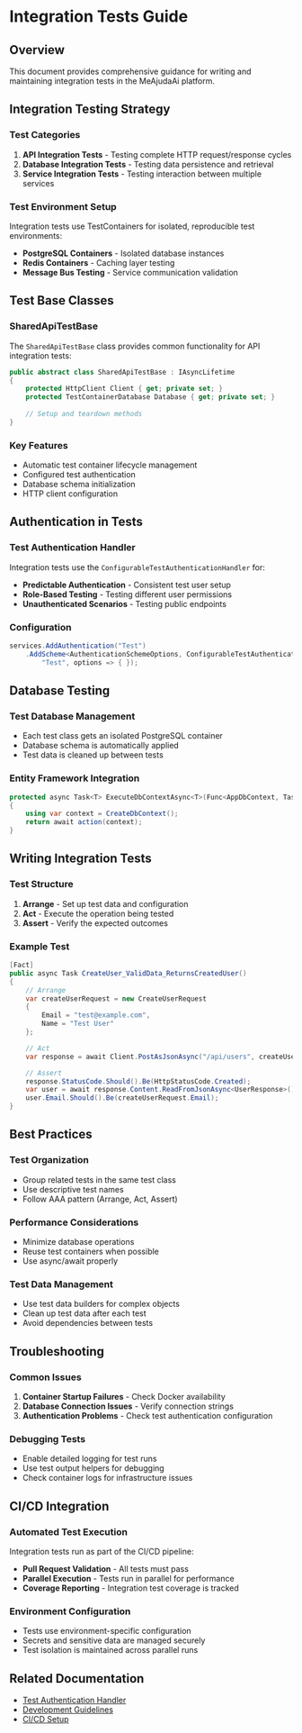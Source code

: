 # Integration Tests Guide

## Overview
This document provides comprehensive guidance for writing and maintaining integration tests in the MeAjudaAi platform.

## Integration Testing Strategy

### Test Categories
1. **API Integration Tests** - Testing complete HTTP request/response cycles
2. **Database Integration Tests** - Testing data persistence and retrieval
3. **Service Integration Tests** - Testing interaction between multiple services

### Test Environment Setup
Integration tests use TestContainers for isolated, reproducible test environments:

- **PostgreSQL Containers** - Isolated database instances
- **Redis Containers** - Caching layer testing
- **Message Bus Testing** - Service communication validation

## Test Base Classes

### SharedApiTestBase
The `SharedApiTestBase` class provides common functionality for API integration tests:

```csharp
public abstract class SharedApiTestBase : IAsyncLifetime
{
    protected HttpClient Client { get; private set; }
    protected TestContainerDatabase Database { get; private set; }
    
    // Setup and teardown methods
}
```

### Key Features
- Automatic test container lifecycle management
- Configured test authentication
- Database schema initialization
- HTTP client configuration

## Authentication in Tests

### Test Authentication Handler
Integration tests use the `ConfigurableTestAuthenticationHandler` for:

- **Predictable Authentication** - Consistent test user setup
- **Role-Based Testing** - Testing different user permissions
- **Unauthenticated Scenarios** - Testing public endpoints

### Configuration
```csharp
services.AddAuthentication("Test")
    .AddScheme<AuthenticationSchemeOptions, ConfigurableTestAuthenticationHandler>(
        "Test", options => { });
```

## Database Testing

### Test Database Management
- Each test class gets an isolated PostgreSQL container
- Database schema is automatically applied
- Test data is cleaned up between tests

### Entity Framework Integration
```csharp
protected async Task<T> ExecuteDbContextAsync<T>(Func<AppDbContext, Task<T>> action)
{
    using var context = CreateDbContext();
    return await action(context);
}
```

## Writing Integration Tests

### Test Structure
1. **Arrange** - Set up test data and configuration
2. **Act** - Execute the operation being tested
3. **Assert** - Verify the expected outcomes

### Example Test
```csharp
[Fact]
public async Task CreateUser_ValidData_ReturnsCreatedUser()
{
    // Arrange
    var createUserRequest = new CreateUserRequest
    {
        Email = "test@example.com",
        Name = "Test User"
    };

    // Act
    var response = await Client.PostAsJsonAsync("/api/users", createUserRequest);

    // Assert
    response.StatusCode.Should().Be(HttpStatusCode.Created);
    var user = await response.Content.ReadFromJsonAsync<UserResponse>();
    user.Email.Should().Be(createUserRequest.Email);
}
```

## Best Practices

### Test Organization
- Group related tests in the same test class
- Use descriptive test names
- Follow AAA pattern (Arrange, Act, Assert)

### Performance Considerations
- Minimize database operations
- Reuse test containers when possible
- Use async/await properly

### Test Data Management
- Use test data builders for complex objects
- Clean up test data after each test
- Avoid dependencies between tests

## Troubleshooting

### Common Issues
1. **Container Startup Failures** - Check Docker availability
2. **Database Connection Issues** - Verify connection strings
3. **Authentication Problems** - Check test authentication configuration

### Debugging Tests
- Enable detailed logging for test runs
- Use test output helpers for debugging
- Check container logs for infrastructure issues

## CI/CD Integration

### Automated Test Execution
Integration tests run as part of the CI/CD pipeline:

- **Pull Request Validation** - All tests must pass
- **Parallel Execution** - Tests run in parallel for performance
- **Coverage Reporting** - Integration test coverage is tracked

### Environment Configuration
- Tests use environment-specific configuration
- Secrets and sensitive data are managed securely
- Test isolation is maintained across parallel runs

## Related Documentation

- [Test Authentication Handler](test_authentication_handler.md)
- [Development Guidelines](../development-guidelines.md)
- [CI/CD Setup](../ci_cd.md)